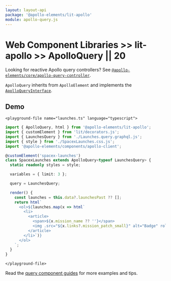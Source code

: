 ```yaml
---
layout: layout-api
package: '@apollo-elements/lit-apollo'
module: apollo-query.js
---
```

<!-- ----------------------------------------------------------------------------------------
     Welcome! This file includes automatically generated API documentation.
     To edit the docs that appear within, find the original source file under `packages/*`,
     corresponding to the package name and module in this YAML front-matter block.
     Thank you for your interest in Apollo Elements 😁
------------------------------------------------------------------------------------------ -->

# Web Component Libraries >> lit-apollo >> ApolloQuery || 20

<inline-notification type="tip" title="Looking for Controllers?">

Looking for reactive Apollo query controllers? See [`@apollo-elements/core/apollo-query-controller`](/api/core/controllers/query/).

</inline-notification>

`ApolloQuery` inherits from `ApolloElement` and implements the [`ApolloQueryInterface`](/api/core/interfaces/query/).

## Demo

<launches-playground>

    <playground-file name="launches.ts" language="typescript">
```ts
import { ApolloQuery, html } from '@apollo-elements/lit-apollo';
import { customElement } from 'lit/decorators.js';
import { LaunchesQuery } from './Launches.query.graphql.js';
import { style } from './SpacexLaunches.css.js';
import '@apollo-elements/components/apollo-client';

@customElement('spacex-launches')
class SpacexLaunches extends ApolloQuery<typeof LaunchesQuery> {
  static readonly styles = style;

  variables = { limit: 3 };

  query = LaunchesQuery;

  render() {
    const launches = this.data?.launchesPast ?? [];
    return html`
      <ol>${launches.map(x => html`
        <li>
          <article>
            <span>${x.mission_name ?? ''}</span>
            <img .src="${x.links?.mission_patch_small}" alt="Badge" role="presentation"/>
          </article>
        </li>`)}
      </ol>
    `;
  }
}
```
    </playground-file>


</launches-playground>

Read the [query component guides](../../../../guides/usage/queries/) for more examples and tips.
